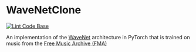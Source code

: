 # WaveNetClone

[![Lint Code Base](https://github.com/garrettgibo/WaveNetClone/actions/workflows/linter.yml/badge.svg)](https://github.com/garrettgibo/WaveNetClone/actions/workflows/linter.yml)

An implementation of the [WaveNet](https://deepmind.com/blog/article/wavenet-generative-model-raw-audio)
architecture in PyTorch that is trained on music from the [Free Music Archive (FMA)](https://github.com/mdeff/fma)
